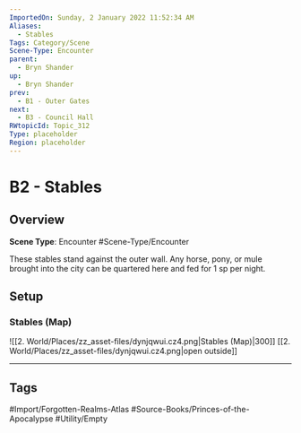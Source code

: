 ```yaml
---
ImportedOn: Sunday, 2 January 2022 11:52:34 AM
Aliases:
  - Stables
Tags: Category/Scene
Scene-Type: Encounter
parent:
  - Bryn Shander
up:
  - Bryn Shander
prev:
  - B1 - Outer Gates
next:
  - B3 - Council Hall
RWtopicId: Topic_312
Type: placeholder
Region: placeholder
---
```

# B2 - Stables
## Overview
**Scene Type**: Encounter
#Scene-Type/Encounter

These stables stand against the outer wall. Any horse, pony, or mule brought into the city can be quartered here and fed for 1 sp per night.

## Setup
### Stables (Map)
![[2. World/Places/zz_asset-files/dynjqwui.cz4.png|Stables (Map)|300]]
[[2. World/Places/zz_asset-files/dynjqwui.cz4.png|open outside]]


---
## Tags
#Import/Forgotten-Realms-Atlas #Source-Books/Princes-of-the-Apocalypse #Utility/Empty

